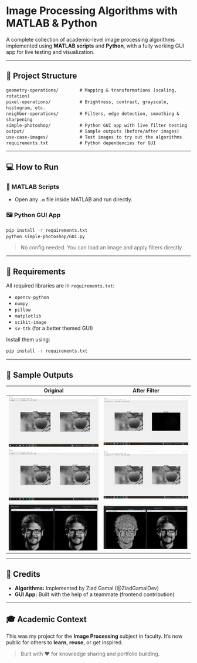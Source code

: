 # Image Processing Algorithms with MATLAB & Python

A complete collection of academic-level image processing algorithms implemented using **MATLAB scripts** and **Python**, with a fully working GUI app for live testing and visualization.

---

## 📂 Project Structure

```
geometry-operations/        # Mapping & transformations (scaling, rotation)
pixel-operations/           # Brightness, contrast, grayscale, histogram, etc.
neighbor-operations/        # Filters, edge detection, smoothing & sharpening
simple-photoshop/           # Python GUI app with live filter testing
output/                     # Sample outputs (before/after images)
use-case-images/            # Test images to try out the algorithms
requirements.txt            # Python dependencies for GUI
```

---

## 💻 How to Run

### 🧠 MATLAB Scripts

- Open any `.m` file inside MATLAB and run directly.

### 🖼️ Python GUI App

```bash
pip install -r requirements.txt
python simple-photoshop/GUI.py
```

> No config needed. You can load an image and apply filters directly.

---

## 🔧 Requirements

All required libraries are in `requirements.txt`:

- `opencv-python`
- `numpy`
- `pillow`
- `matplotlib`
- `scikit-image`
- `sv-ttk` (for a better themed GUI)

Install them using:

```bash
pip install -r requirements.txt
```

---

## 📸 Sample Outputs

| Original | After Filter |
|----------|--------------|
| ![Input](output/pass-filters/Butterworth_Low_Pass_Filter.png) | ![Output](output/pass-filters/Butterworth_High_Pass_Filter.png) |
| ![Mean](output/neighbor-operations/meanFilter.png) | ![Sharpen](output/neighbor-operations/sharpeningFilter.png) |
| ![GUI](output/photoshop-screenshots/app-filter1.png) | ![GUI2](output/photoshop-screenshots/app-filter2.png) |

---

## 🙌 Credits

- **Algorithms:** Implemented by Ziad Gamal (@ZiadGamalDev)
- **GUI App:** Built with the help of a teammate (frontend contribution)

---

## 🎓 Academic Context

This was my project for the **Image Processing** subject in faculty. It’s now public for others to **learn**, **reuse**, or get inspired.

> Built with ❤️ for knowledge sharing and portfolio building.
